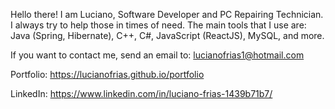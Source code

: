 


Hello there! I am Luciano, Software Developer and PC Repairing Technician. I always try to help those in times of need. The main tools that I use are: Java (Spring, Hibernate), C++, C#, JavaScript (ReactJS), MySQL, and more. 

If you want to contact me, send an email to: lucianofrias1@hotmail.com

Portfolio: https://lucianofrias.github.io/portfolio

LinkedIn: https://www.linkedin.com/in/luciano-frias-1439b71b7/

